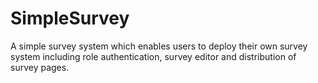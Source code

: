 # SimpleSurvey
A simple survey system which enables users to deploy their own survey system including role authentication, survey editor and distribution of survey pages.
